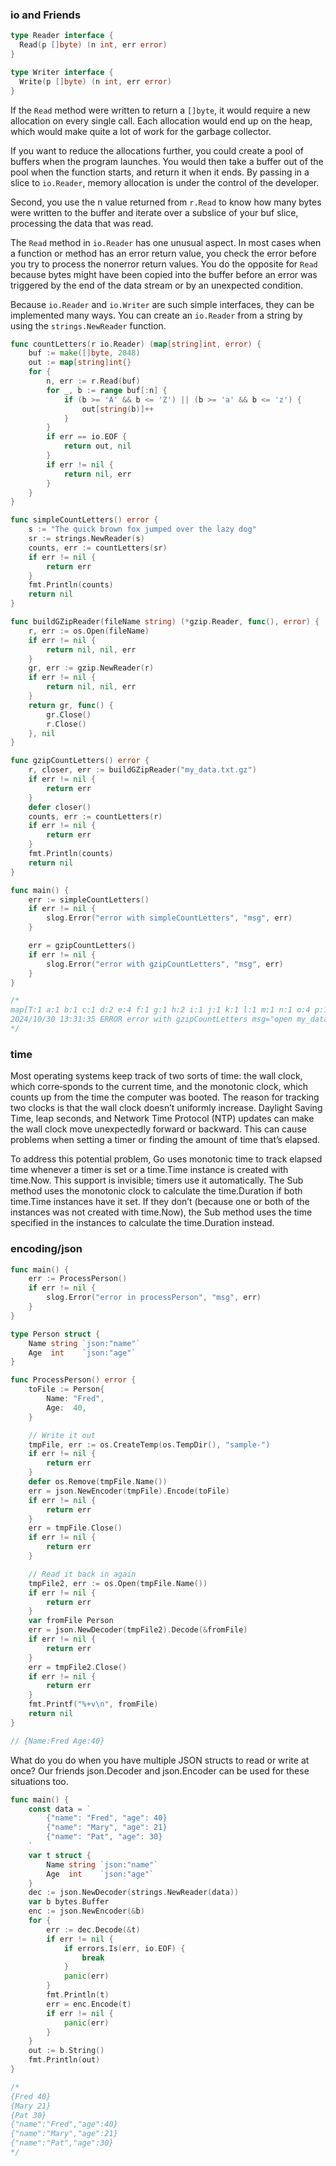 ### io and Friends

```go
type Reader interface {    
  Read(p []byte) (n int, err error)
} 

type Writer interface {  
  Write(p []byte) (n int, err error)
}
```

If the `Read` method were written to return a `[]byte`, it would require a new allocation on every single call. Each allocation would end up on the heap, which would make quite a lot of work for the garbage collector.

If you want to reduce the allocations further, you could create a pool of buffers when the program launches. You would then take a buffer out of the pool when the function starts, and return it when it ends. By passing in a slice to `io.Reader`, memory allocation is under the control of the developer.

Second, you use the n value returned from `r.Read` to know how many bytes were written to the buffer and iterate over a subslice of your buf slice, processing the data that was read.

The `Read` method in `io.Reader` has one unusual aspect. In most cases when a function or method has an error return value, you check the error before you try to process the nonerror return values. You do the opposite for `Read` because bytes might have been copied into the buffer before an error was triggered by the end of the data stream or by an unexpected condition.

Because `io.Reader` and `io.Writer` are such simple interfaces, they can be implemented many ways. You can create an `io.Reader` from a string by using the `strings.NewReader` function.

```go
func countLetters(r io.Reader) (map[string]int, error) {
	buf := make([]byte, 2048)
	out := map[string]int{}
	for {
		n, err := r.Read(buf)
		for _, b := range buf[:n] {
			if (b >= 'A' && b <= 'Z') || (b >= 'a' && b <= 'z') {
				out[string(b)]++
			}
		}
		if err == io.EOF {
			return out, nil
		}
		if err != nil {
			return nil, err
		}
	}
}

func simpleCountLetters() error {
	s := "The quick brown fox jumped over the lazy dog"
	sr := strings.NewReader(s)
	counts, err := countLetters(sr)
	if err != nil {
		return err
	}
	fmt.Println(counts)
	return nil
}

func buildGZipReader(fileName string) (*gzip.Reader, func(), error) {
	r, err := os.Open(fileName)
	if err != nil {
		return nil, nil, err
	}
	gr, err := gzip.NewReader(r)
	if err != nil {
		return nil, nil, err
	}
	return gr, func() {
		gr.Close()
		r.Close()
	}, nil
}

func gzipCountLetters() error {
	r, closer, err := buildGZipReader("my_data.txt.gz")
	if err != nil {
		return err
	}
	defer closer()
	counts, err := countLetters(r)
	if err != nil {
		return err
	}
	fmt.Println(counts)
	return nil
}

func main() {
	err := simpleCountLetters()
	if err != nil {
		slog.Error("error with simpleCountLetters", "msg", err)
	}

	err = gzipCountLetters()
	if err != nil {
		slog.Error("error with gzipCountLetters", "msg", err)
	}
}

/*
map[T:1 a:1 b:1 c:1 d:2 e:4 f:1 g:1 h:2 i:1 j:1 k:1 l:1 m:1 n:1 o:4 p:1 q:1 r:2 t:1 u:2 v:1 w:1 x:1 y:1 z:1]
2024/10/30 13:31:35 ERROR error with gzipCountLetters msg="open my_data.txt.gz: no such file or directory"
*/
```

### time

Most operating systems keep track of two sorts of time: the wall clock, which corre‐sponds to the current time, and the monotonic clock, which counts up from the time the computer was booted. The reason for tracking two clocks is that the wall clock doesn’t uniformly increase. Daylight Saving Time, leap seconds, and Network Time Protocol (NTP) updates can make the wall clock move unexpectedly forward or backward. This can cause problems when setting a timer or finding the amount of time that’s elapsed.

To address this potential problem, Go uses monotonic time to track elapsed time whenever a timer is set or a time.Time instance is created with time.Now. This support is invisible; timers use it automatically. The Sub method uses the monotonic clock to calculate the time.Duration if both time.Time instances have it set. If they don’t (because one or both of the instances was not created with time.Now), the Sub method uses the time specified in the instances to calculate the time.Duration instead.

### encoding/json

```go
func main() {
	err := ProcessPerson()
	if err != nil {
		slog.Error("error in processPerson", "msg", err)
	}
}

type Person struct {
	Name string `json:"name"`
	Age  int    `json:"age"`
}

func ProcessPerson() error {
	toFile := Person{
		Name: "Fred",
		Age:  40,
	}

	// Write it out
	tmpFile, err := os.CreateTemp(os.TempDir(), "sample-")
	if err != nil {
		return err
	}
	defer os.Remove(tmpFile.Name())
	err = json.NewEncoder(tmpFile).Encode(toFile)
	if err != nil {
		return err
	}
	err = tmpFile.Close()
	if err != nil {
		return err
	}

	// Read it back in again
	tmpFile2, err := os.Open(tmpFile.Name())
	if err != nil {
		return err
	}
	var fromFile Person
	err = json.NewDecoder(tmpFile2).Decode(&fromFile)
	if err != nil {
		return err
	}
	err = tmpFile2.Close()
	if err != nil {
		return err
	}
	fmt.Printf("%+v\n", fromFile)
	return nil
}

// {Name:Fred Age:40}
```

What do you do when you have multiple JSON structs to read or write at once? Our friends json.Decoder and json.Encoder can be used for these situations too.

```go
func main() {
	const data = `
		{"name": "Fred", "age": 40}
		{"name": "Mary", "age": 21}
		{"name": "Pat", "age": 30}
	`
	var t struct {
		Name string `json:"name"`
		Age  int    `json:"age"`
	}
	dec := json.NewDecoder(strings.NewReader(data))
	var b bytes.Buffer
	enc := json.NewEncoder(&b)
	for {
		err := dec.Decode(&t)
		if err != nil {
			if errors.Is(err, io.EOF) {
				break
			}
			panic(err)
		}
		fmt.Println(t)
		err = enc.Encode(t)
		if err != nil {
			panic(err)
		}
	}
	out := b.String()
	fmt.Println(out)
}

/*
{Fred 40}
{Mary 21}
{Pat 30}
{"name":"Fred","age":40}
{"name":"Mary","age":21}
{"name":"Pat","age":30}
*/
```

